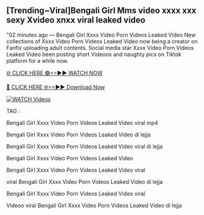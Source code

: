 ## [Trending~Viral]Bengali Girl Mms video xxxx xxx sexy Xvideo xnxx viral leaked video


"02 minutes ago —  Bengali Girl Xxxx Video Porn Videos Leaked Video New collections of   Xxxx Video Porn Videos Leaked Video now being a creator on Fanfix uploading adult contents. Social media star   Xxxx Video Porn Videos Leaked Video been posting short Videoos and naughty pics on Tiktok platform for a while now.


[🌐 CLICK HERE 🟢==►► WATCH NOW](https://ultra-bulletin.blogspot.com/p/ultra-bulletin-23.html)

[🔴 CLICK HERE 🌐==►► Download Now](https://ultra-bulletin.blogspot.com/p/ultra-bulletin-23.html)

[![WATCH Videos](https://i.imgur.com/dJHk4Zq.gif)](https://ultra-bulletin.blogspot.com/p/ultra-bulletin-23.html)


TAG :

Bengali Girl Xxxx Video Porn Videos Leaked Video viral mp4

Bengali Girl Xxxx Video Porn Videos Leaked Video di lejja

Bengali Girl Xxxx Video Porn Videos Leaked Video viral di lejja

Bengali Girl Xxxx Video Porn Videos Leaked Video

Bengali Girl Xxxx Video Porn Videos Leaked Video viral

viral Bengali Girl Xxxx Video Porn Videos Leaked Video di lejja

Bengali Girl Xxxx Video Porn Videos Leaked Video viral

Videoo viral Bengali Girl Xxxx Video Porn Videos Leaked Video di lejja
